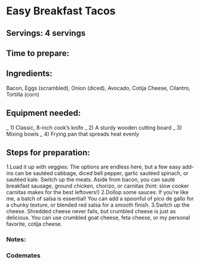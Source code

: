 # Easy Breakfast Tacos

## Servings: 4 servings

## Time to prepare: 

## Ingredients:
Bacon,
Eggs (scrambled),
Onion (diced),
Avocado,
Cotija Cheese,
Cilantro,
Tortilla (corn)

## Equipment needed:
_ 1) Classic, 8-inch cook’s knife
_ 2) A sturdy wooden cutting board
_ 3) Mixing bowls
_ 4) Frying pan that spreads heat evenly

## Steps for preparation:
1.Load it up with veggies: The options are endless here, but a few easy add-ins can be sautéed cabbage, diced bell pepper, garlic sautéed spinach, or sautéed kale.
Switch up the meats. Aside from bacon, you can sauté breakfast sausage, ground chicken, chorizo, or carnitas (hint: slow cooker carnitas makes for the best leftovers!)
2.Dollop some sauces: If you’re like me, a batch of salsa is essential! You can add a spoonful of pico de gallo for a chunky texture, or blended red salsa for a smooth finish.
3.Switch up the cheese. Shredded cheese never fails, but crumbled cheese is just as delicious. You can use crumbled goat cheese, feta cheese, or my personal favorite, cotija cheese.


### Notes:



### Codemates #
